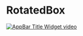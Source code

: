 # RotatedBox


[![AppBar Title Widget video](https://img.youtube.com/vi/wZK5kBIM98c/0.jpg)](https://youtu.be/wZK5kBIM98c "RotatedBox")

